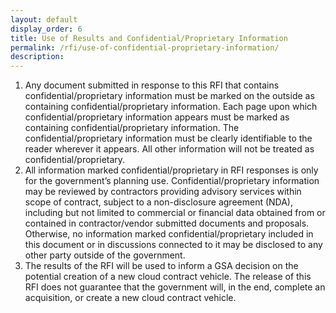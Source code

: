 ```yaml
---
layout: default
display_order: 6
title: Use of Results and Confidential/Proprietary Information
permalink: /rfi/use-of-confidential-proprietary-information/
description:
---
```


1.	Any document submitted in response to this RFI that contains confidential/proprietary information must be marked on the outside as containing confidential/proprietary information. Each page upon which confidential/proprietary information appears must be marked as containing confidential/proprietary information. The confidential/proprietary information must be clearly identifiable to the reader wherever it appears. All other information will not be treated as confidential/proprietary.
2.	All information marked confidential/proprietary in RFI responses is only for the government’s planning use. Confidential/proprietary information may be reviewed by contractors providing advisory services within scope of contract, subject to a non-disclosure agreement (NDA), including but not limited to commercial or financial data obtained from or contained in contractor/vendor submitted documents and proposals. Otherwise, no information marked confidential/proprietary included in this document or in discussions connected to it may be disclosed to any other party outside of the government.
3.	The results of the RFI will be used to inform a GSA decision on the potential creation of a new cloud contract vehicle. The release of this RFI does not guarantee that the government will, in the end, complete an acquisition, or create a new cloud contract vehicle.
